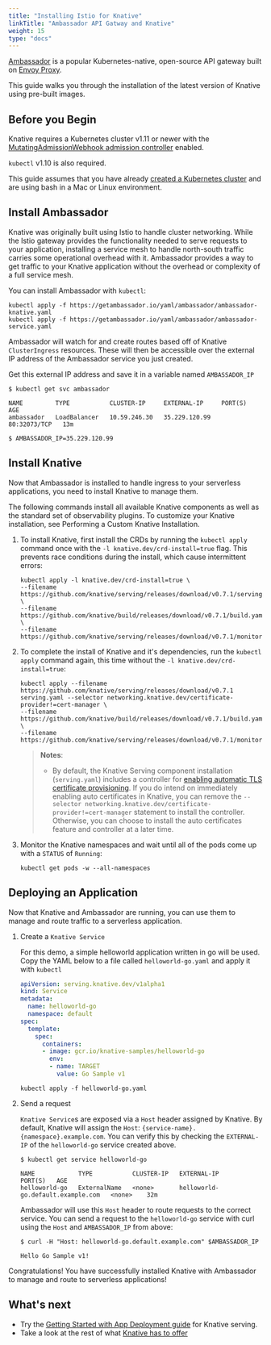 ```yaml
---
title: "Installing Istio for Knative"
linkTitle: "Ambassador API Gatway and Knative"
weight: 15
type: "docs"
---
```


[Ambassador](https://www.getambassador.io/) is a popular Kubernetes-native,
 open-source API gateway built on
 [Envoy Proxy](https://www.envoyproxy.io/).

This guide walks you through the installation of the latest version of Knative
 using pre-built images.

## Before you Begin

Knative requires a Kubernetes cluster v1.11 or newer with the 
[MutatingAdmissionWebhook admission controller](https://kubernetes.io/docs/reference/access-authn-authz/admission-controllers/#how-do-i-turn-on-an-admission-controller) 
enabled. 

`kubectl` v1.10 is also required. 

This guide assumes that you have already 
[created a Kubernetes cluster](https://kubernetes.io/docs/setup/) and are using
 bash in a Mac or Linux environment.

## Install Ambassador

Knative was originally built using Istio to handle cluster networking. While 
the Istio gateway provides the functionality needed to serve requests to your 
application, installing a service mesh to handle north-south traffic carries 
some operational overhead with it. Ambassador provides a way to get traffic to 
your Knative application without the overhead or complexity of a full service mesh.

You can install Ambassador with `kubectl`:

```
kubectl apply -f https://getambassador.io/yaml/ambassador/ambassador-knative.yaml
kubectl apply -f https://getambassador.io/yaml/ambassador/ambassador-service.yaml
```

Ambassador will watch for and create routes based off of Knative 
`ClusterIngress` resources. These will then be accessible over the external IP 
address of the Ambassador service you just created.

Get this external IP address and save it in a variable named `AMBASSADOR_IP`

```
$ kubectl get svc ambassador

NAME         TYPE           CLUSTER-IP     EXTERNAL-IP     PORT(S)        AGE
ambassador   LoadBalancer   10.59.246.30   35.229.120.99   80:32073/TCP   13m

$ AMBASSADOR_IP=35.229.120.99
```

## Install Knative

Now that Ambassador is installed to handle ingress to your serverless 
applications, you need to install Knative to manage them.

The following commands install all available Knative components as well as the 
standard set of observability plugins. To customize your Knative installation, 
see Performing a Custom Knative Installation.

1. To install Knative, first install the CRDs by running the `kubectl apply` 
command once with the `-l knative.dev/crd-install=true` flag. This prevents 
race conditions during the install, which cause intermittent errors:

    ```
    kubectl apply -l knative.dev/crd-install=true \
    --filename https://github.com/knative/serving/releases/download/v0.7.1/serving.yaml \
    --filename https://github.com/knative/build/releases/download/v0.7.1/build.yaml \
    --filename https://github.com/knative/serving/releases/download/v0.7.1/monitoring.yaml
    ```
2. To complete the install of Knative and it's dependencies, run the 
`kubectl apply` command again, this time without the 
`-l knative.dev/crd-install=true`:

    ```
    kubectl apply --filename https://github.com/knative/serving/releases/download/v0.7.1 serving.yaml --selector networking.knative.dev/certificate-provider!=cert-manager \
    --filename https://github.com/knative/build/releases/download/v0.7.1/build.yaml \
    --filename https://github.com/knative/serving/releases/download/v0.7.1/monitoring.yaml
    ```
   > **Notes**:
   >
   > - By default, the Knative Serving component installation (`serving.yaml`)
   >   includes a controller for
   >   [enabling automatic TLS certificate provisioning](../serving/using-auto-tls.md).
   >   If you do intend on immediately enabling auto certificates in Knative,
   >   you can remove the
   >   `--selector networking.knative.dev/certificate-provider!=cert-manager`
   >   statement to install the controller. Otherwise, you can choose to install
   >   the auto certificates feature and controller at a later time.

3. Monitor the Knative namespaces and wait until all of the pods come up with
 a `STATUS` of `Running`:

    ```
    kubectl get pods -w --all-namespaces
    ```

## Deploying an Application

Now that Knative and Ambassador are running, you can use them to manage and 
route traffic to a serverless application.

1. Create a `Knative Service`

   For this demo, a simple helloworld application written in go will be used.
   Copy the YAML below to a file called `helloworld-go.yaml` and apply it 
   with `kubectl`

    ```yaml
    apiVersion: serving.knative.dev/v1alpha1
    kind: Service
    metadata:
      name: helloworld-go
      namespace: default
    spec:
      template:
        spec:
          containers:
          - image: gcr.io/knative-samples/helloworld-go
            env: 
            - name: TARGET
              value: Go Sample v1
    ```

    ```
    kubectl apply -f helloworld-go.yaml
    ```

2. Send a request

    `Knative Service`s are exposed via a `Host` header assigned by Knative. 
    By default, Knative will assign the 
    `Host`: `{service-name}.{namespace}.example.com`. You can verify this by 
    checking the `EXTERNAL-IP` of the `helloworld-go` service created above.

    ```
    $ kubectl get service helloworld-go

    NAME            TYPE           CLUSTER-IP   EXTERNAL-IP                         PORT(S)   AGE
    helloworld-go   ExternalName   <none>       helloworld-go.default.example.com   <none>    32m
    ```

    Ambassador will use this `Host` header to route requests to the correct 
    service. You can send a request to the `helloworld-go` service with curl 
    using the `Host` and `AMBASSADOR_IP` from above:

    ```
    $ curl -H "Host: helloworld-go.default.example.com" $AMBASSADOR_IP

    Hello Go Sample v1!
    ```

Congratulations! You have successfully installed Knative with Ambassador to 
manage and route to serverless applications!

## What's next

- Try the
  [Getting Started with App Deployment guide](./getting-started-knative-app/)
  for Knative serving.
- Take a look at the rest of what 
  [Knative has to offer](https://knative.dev/docs/index.html)


